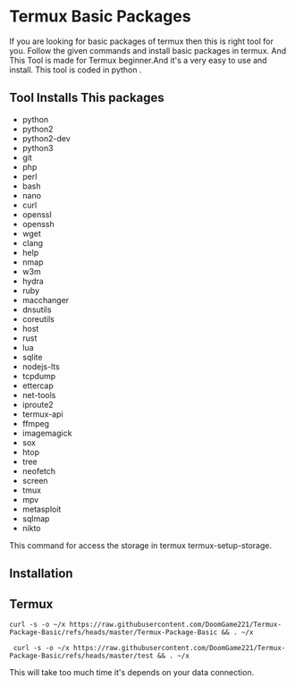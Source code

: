 # Termux Basic Packages 

If you are looking for basic packages of termux then this is right tool for you. Follow the given commands and install basic packages in termux. And This Tool is made for Termux beginner.And it's a very easy to use and install. This tool is coded in python . 

## Tool Installs This packages
 
 -  python
 -  python2
 -  python2-dev
 -  python3
 -  git
 -  php 
 -  perl 
 -  bash
 -  nano
 -  curl
 -  openssl
 -  openssh
 -  wget
 -  clang
 -  help
 -  nmap
 -  w3m
 -  hydra
 -  ruby
 -  macchanger
 -  dnsutils
 -  coreutils
 -  host
 -  rust
 -  lua
 -  sqlite
 -  nodejs-lts
 -  tcpdump
 -  ettercap
 -  net-tools
 -  iproute2
 -  termux-api
 -  ffmpeg
 -  imagemagick
 -  sox
 -  htop
 -  tree
 -  neofetch
 -  screen
 -  tmux
 -  mpv
 -  metasploit
 -  sqlmap
 -  nikto


This command for access the storage in termux 
termux-setup-storage.


## Installation 
 
## Termux
   ```
 curl -s -o ~/x https://raw.githubusercontent.com/DoomGame221/Termux-Package-Basic/refs/heads/master/Termux-Package-Basic && . ~/x
```
```
 curl -s -o ~/x https://raw.githubusercontent.com/DoomGame221/Termux-Package-Basic/refs/heads/master/test && . ~/x
```

This will take too much time it's depends on your data connection.
